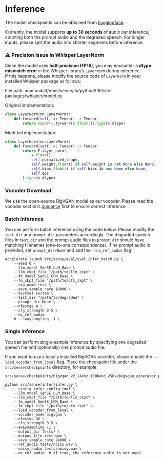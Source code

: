 # Inference

The model checkpoints can be obtained from [huggingface](https://huggingface.co/ASLP-lab/SenSE).

Currently, the model supports **up to 30 seconds** of audio per inference, counting both the prompt audio and the degraded speech. For longer inputs, please split the audio into shorter segments before inference.

### ⚠️ Precision Issue in Whisper LayerNorm

Since the model uses **half-precision (FP16)**, you may encounter a **dtype mismatch error** in the Whisper library’s `LayerNorm` during inference.  
If this happens, please modify the source code of `LayerNorm` in your installed Whisper package as follows:

File path:
anaconda3/envs/sense/lib/python3.10/site-packages/whisper/model.py

Original implementation:
```python
class LayerNorm(nn.LayerNorm):
    def forward(self, x: Tensor) -> Tensor:
        return super().forward(x.float()).type(x.dtype)
```

Modified implementation:
```python
class LayerNorm(nn.LayerNorm):
    def forward(self, x: Tensor) -> Tensor:
        return F.layer_norm(
            x.float(),
            self.normalized_shape,
            self.weight.float() if self.weight is not None else None,
            self.bias.float() if self.bias is not None else None,
            self.eps
        ).type(x.dtype)
```

### Vocoder Download

We use the open-source BigVGAN model as our vocoder. Please read the vocoder section’s [guidance](https://github.com/ASLP-lab/SenSE/blob/main/src/sense/model/vocoder/README.md) first to ensure correct inference.

### Batch Inference

You can perform batch inference using the code below.
Please modify the `test_dir` and `prompt_dir` parameters accordingly.
The degraded speech files in `test_dir` and the prompt audio files in `prompt_dir` should have matching filenames (one-to-one correspondence).
If no prompt audio is provided, set `prompt_dir=None` and add the `--no_ref_audio` flag.

```
accelerate launch src/sense/eval/eval_infer_batch.py \
    --seed 0 \
    --llm_model SenSE_LLM_Base \
    --llm_ckpt_file "/path/to/llm_ckpt" \
    --fm_model SenSE_CFM_Base \
    --fm_ckpt_file "/path/to/cfm_ckpt" \
    --exp_name test \
    --save_sample_rate 16000 \
    --testset custom \
    --test_dir "/path/to/degraded" \
    --prompt_dir None \
    --nfestep 8 \
    --cfg_strength 0.5 \
    --no_ref_audio
    # --swaysampling -1 \
```

### Single Inference

You can perform single-sample inference by specifying one degraded speech file and (optionally) one prompt audio file.

If you want to use a locally installed BigVGAN vocoder, please enable the `--load_vocoder_from_local` flag. Place the checkpoint file under the `src/sense/checkpoints` directory, for example:

```
src/sense/checkpoints/bigvgan_v2_24khz_100band_256x/bigvgan_generator.pt
```

```
python src/sense/infer/infer.py \
    --config infer_config.toml \
    --llm_model SenSE_LLM_Base \
    --llm_ckpt_file "/path/to/llm_ckpt" \
    --fm_model SenSE_CFM_Base \
    --fm_ckpt_file "/path/to/cfm_ckpt" \
    --load_vocoder_from_local \
    --vocoder_name bigvgan \
    --nfestep 32 \
    --cfg_strength 0.5 \
    --swaysampling -1 \
    --output_dir tests/ \
    --output_file test.wav \
    --save_sample_rate 24000 \
    --ref_audio tests/noisy.wav \
    --noisy_audio tests/noisy.wav \
    --no_ref_audio  # if true, the reference audio is not used
```
